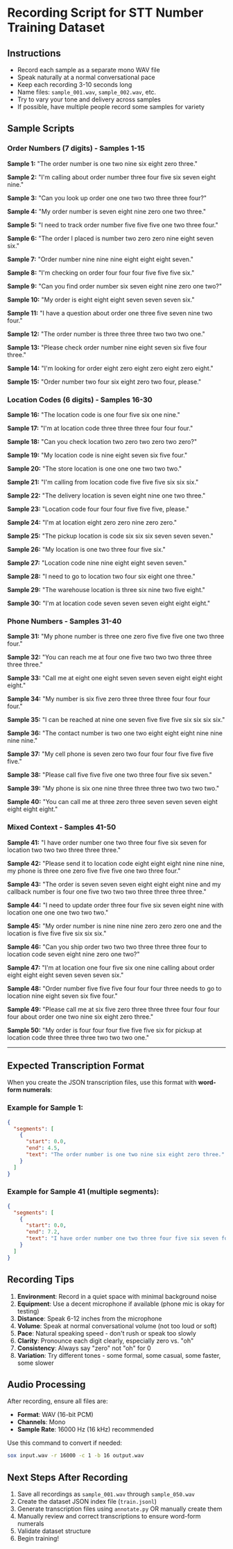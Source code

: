 # Recording Script for STT Number Training Dataset

## Instructions

- Record each sample as a separate mono WAV file
- Speak naturally at a normal conversational pace
- Keep each recording 3-10 seconds long
- Name files: `sample_001.wav`, `sample_002.wav`, etc.
- Try to vary your tone and delivery across samples
- If possible, have multiple people record some samples for variety

## Sample Scripts

### Order Numbers (7 digits) - Samples 1-15

**Sample 1:**
"The order number is one two nine six eight zero three."

**Sample 2:**
"I'm calling about order number three four five six seven eight nine."

**Sample 3:**
"Can you look up order one one two two three three four?"

**Sample 4:**
"My order number is seven eight nine zero one two three."

**Sample 5:**
"I need to track order number five five five one two three four."

**Sample 6:**
"The order I placed is number two zero zero nine eight seven six."

**Sample 7:**
"Order number nine nine nine eight eight eight seven."

**Sample 8:**
"I'm checking on order four four four five five five six."

**Sample 9:**
"Can you find order number six seven eight nine zero one two?"

**Sample 10:**
"My order is eight eight eight seven seven seven six."

**Sample 11:**
"I have a question about order one three five seven nine two four."

**Sample 12:**
"The order number is three three three two two two one."

**Sample 13:**
"Please check order number nine eight seven six five four three."

**Sample 14:**
"I'm looking for order eight zero eight zero eight zero eight."

**Sample 15:**
"Order number two four six eight zero two four, please."

### Location Codes (6 digits) - Samples 16-30

**Sample 16:**
"The location code is one four five six one nine."

**Sample 17:**
"I'm at location code three three three four four four."

**Sample 18:**
"Can you check location two zero two zero two zero?"

**Sample 19:**
"My location code is nine eight seven six five four."

**Sample 20:**
"The store location is one one one two two two."

**Sample 21:**
"I'm calling from location code five five five six six six."

**Sample 22:**
"The delivery location is seven eight nine one two three."

**Sample 23:**
"Location code four four four five five five, please."

**Sample 24:**
"I'm at location eight zero zero nine zero zero."

**Sample 25:**
"The pickup location is code six six six seven seven seven."

**Sample 26:**
"My location is one two three four five six."

**Sample 27:**
"Location code nine nine eight eight seven seven."

**Sample 28:**
"I need to go to location two four six eight one three."

**Sample 29:**
"The warehouse location is three six nine two five eight."

**Sample 30:**
"I'm at location code seven seven seven eight eight eight."

### Phone Numbers - Samples 31-40

**Sample 31:**
"My phone number is three one zero five five five one two three four."

**Sample 32:**
"You can reach me at four one five two two two three three three three."

**Sample 33:**
"Call me at eight one eight seven seven seven eight eight eight eight."

**Sample 34:**
"My number is six five zero three three three four four four four."

**Sample 35:**
"I can be reached at nine one seven five five five six six six six."

**Sample 36:**
"The contact number is two one two eight eight eight nine nine nine nine."

**Sample 37:**
"My cell phone is seven zero two four four four five five five five."

**Sample 38:**
"Please call five five five one two three four five six seven."

**Sample 39:**
"My phone is six one nine three three three two two two two."

**Sample 40:**
"You can call me at three zero three seven seven seven eight eight eight eight."

### Mixed Context - Samples 41-50

**Sample 41:**
"I have order number one two three four five six seven for location two two two three three three."

**Sample 42:**
"Please send it to location code eight eight eight nine nine nine, my phone is three one zero five five five one two three four."

**Sample 43:**
"The order is seven seven seven eight eight eight nine and my callback number is four one five two two two three three three three."

**Sample 44:**
"I need to update order three four five six seven eight nine with location one one one two two two."

**Sample 45:**
"My order number is nine nine nine zero zero zero one and the location is five five five six six six."

**Sample 46:**
"Can you ship order two two two three three three four to location code seven eight nine zero one two?"

**Sample 47:**
"I'm at location one four five six one nine calling about order eight eight eight seven seven seven six."

**Sample 48:**
"Order number five five five four four four three needs to go to location nine eight seven six five four."

**Sample 49:**
"Please call me at six five zero three three three four four four four about order one two nine six eight zero three."

**Sample 50:**
"My order is four four four five five five six for pickup at location code three three three two two two one."

---

## Expected Transcription Format

When you create the JSON transcription files, use this format with **word-form numerals**:

### Example for Sample 1:
```json
{
  "segments": [
    {
      "start": 0.0,
      "end": 4.5,
      "text": "The order number is one two nine six eight zero three."
    }
  ]
}
```

### Example for Sample 41 (multiple segments):
```json
{
  "segments": [
    {
      "start": 0.0,
      "end": 7.2,
      "text": "I have order number one two three four five six seven for location two two two three three three."
    }
  ]
}
```

## Recording Tips

1. **Environment**: Record in a quiet space with minimal background noise
2. **Equipment**: Use a decent microphone if available (phone mic is okay for testing)
3. **Distance**: Speak 6-12 inches from the microphone
4. **Volume**: Speak at normal conversational volume (not too loud or soft)
5. **Pace**: Natural speaking speed - don't rush or speak too slowly
6. **Clarity**: Pronounce each digit clearly, especially zero vs. "oh"
7. **Consistency**: Always say "zero" not "oh" for 0
8. **Variation**: Try different tones - some formal, some casual, some faster, some slower

## Audio Processing

After recording, ensure all files are:
- **Format**: WAV (16-bit PCM)
- **Channels**: Mono
- **Sample Rate**: 16000 Hz (16 kHz) recommended

Use this command to convert if needed:
```bash
sox input.wav -r 16000 -c 1 -b 16 output.wav
```

## Next Steps After Recording

1. Save all recordings as `sample_001.wav` through `sample_050.wav`
2. Create the dataset JSON index file (`train.jsonl`)
3. Generate transcription files using `annotate.py` OR manually create them
4. Manually review and correct transcriptions to ensure word-form numerals
5. Validate dataset structure
6. Begin training!
